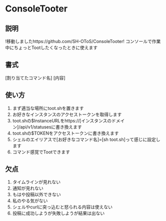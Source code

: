# ConsoleTooter
## 説明
!移動しましたhttps://github.com/SH-OToS/ConsoleTooter!
コンソールで作業中にちょっとTootしたくなったときに使えます
## 書式
[割り当てたコマンド名] [内容]
## 使い方
1. まず適当な場所にtoot.shを置きます
2. お好きなインスタンスのアクセストークンを取得します
3. toot.shの$InstanceURLをhttps://[インスタンスのドメイン]/api/v1/statusesに書き換えます
4. toot.shの$TOKENをアクセストークンに書き換えます
5. シェルのエイリアスで[お好きなコマンド名]=[sh toot.sh]って感じに設定します
6. コマンド感覚でTootできます
## 欠点
1. タイムラインが見れない
2. 通知が見れない
3. もはや投稿以外できない
4. 私のやる気がない
5. シェルやcurlに突っ込むと怒られる内容は使えない
6. 投稿に成功しようが失敗しようが結果は出ない
